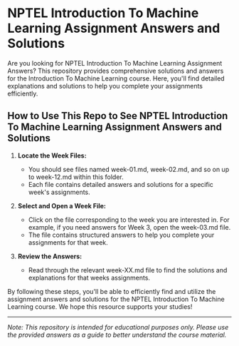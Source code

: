 # NPTEL Introduction To Machine Learning Assignment Answers and Solutions

Are you looking for NPTEL Introduction To Machine Learning Assignment Answers? This repository provides comprehensive solutions and answers for the Introduction To Machine Learning course. Here, you'll find detailed explanations and solutions to help you complete your assignments efficiently.

## How to Use This Repo to See NPTEL Introduction To Machine Learning Assignment Answers and Solutions

1. **Locate the Week Files:**
   - You should see files named week-01.md, week-02.md, and so on up to week-12.md within this folder.
   - Each file contains detailed answers and solutions for a specific week's assignments.

2. **Select and Open a Week File:**
   - Click on the file corresponding to the week you are interested in. For example, if you need answers for Week 3, open the week-03.md file.
   - The file contains structured answers to help you complete your assignments for that week.

3. **Review the Answers:**
   - Read through the relevant week-XX.md file to find the solutions and explanations for that weeks assignments.

By following these steps, you'll be able to efficiently find and utilize the assignment answers and solutions for the NPTEL Introduction To Machine Learning course. We hope this resource supports your studies!

---
*Note: This repository is intended for educational purposes only. Please use the provided answers as a guide to better understand the course material.*